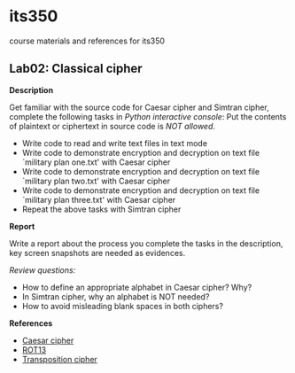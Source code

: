 # its350
course materials and references for its350

## Lab02: Classical cipher

__Description__

Get familiar with the source code for Caesar cipher and Simtran cipher, complete the following tasks in _Python interactive console_: 
Put the contents of plaintext or ciphertext in source code is _NOT allowed_.

* Write code to read and write text files in text mode
* Write code to demonstrate encryption and decryption on text file `military plan one.txt' with Caesar cipher
* Write code to demonstrate encryption and decryption on text file `military plan two.txt' with Caesar cipher
* Write code to demonstrate encryption and decryption on text file `military plan three.txt' with Caesar cipher
* Repeat the above tasks with Simtran cipher
	
__Report__

Write a report about the process you complete the tasks in the description, key screen snapshots are needed as evidences.

_Review questions:_

* How to define an appropriate alphabet in Caesar cipher? Why?
* In Simtran cipher, why an alphabet is NOT needed?
* How to avoid misleading blank spaces in both ciphers?


__References__
* [Caesar cipher](https://en.wikipedia.org/wiki/Caesar\_cipher)
* [ROT13](https://en.wikipedia.org/wiki/ROT13)
* [Transposition cipher](https://en.wikipedia.org/wiki/Transposition\_cipher)